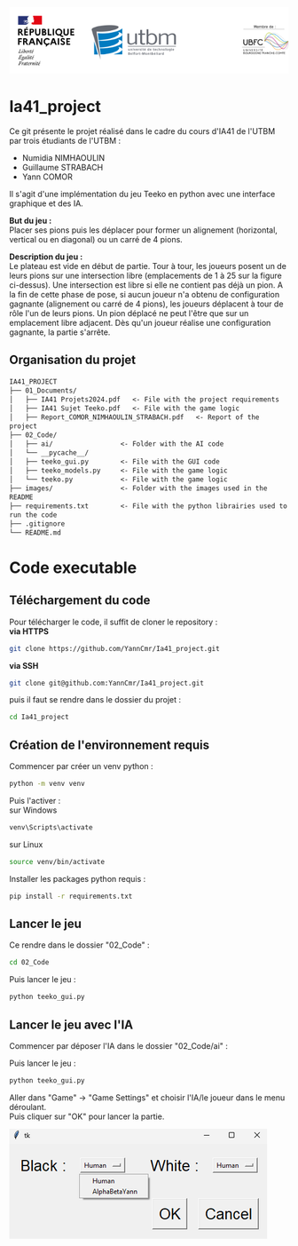 ![](99_static/01_images/utbm_logo.png)
# Ia41_project
Ce git présente le projet réalisé dans le cadre du cours d'IA41 de l'UTBM par trois étudiants de l'UTBM :
- Numidia NIMHAOULIN
- Guillaume STRABACH
- Yann COMOR

Il s'agit d'une implémentation du jeu Teeko en python avec une interface graphique et des IA.

**But du jeu :**  
Placer ses pions puis les déplacer pour former un alignement (horizontal, vertical ou en diagonal) ou
un carré de 4 pions.

**Description du jeu :**  
Le plateau est vide en début de partie. Tour à tour, les joueurs posent un de leurs pions sur une
intersection libre (emplacements de 1 à 25 sur la figure ci-dessus). Une intersection est libre si elle
ne contient pas déjà un pion. A la fin de cette phase de pose, si aucun joueur n'a obtenu de
configuration gagnante (alignement ou carré de 4 pions), les joueurs déplacent à tour de rôle l'un de
leurs pions. Un pion déplacé ne peut l'être que sur un emplacement libre adjacent. Dès qu'un joueur
réalise une configuration gagnante, la partie s'arrête.

## Organisation du projet

    IA41_PROJECT     
    ├── 01_Documents/      
    │   ├── IA41 Projets2024.pdf   <- File with the project requirements    
    │   ├── IA41 Sujet Teeko.pdf   <- File with the game logic   
    │   ├── Report_COMOR_NIMHAOULIN_STRABACH.pdf   <- Report of the project     
    ├── 02_Code/   
    │   ├── ai/                 <- Folder with the AI code
    │   └── __pycache__/
    │   ├── teeko_gui.py        <- File with the GUI code
    │   ├── teeko_models.py     <- File with the game logic
    │   └── teeko.py            <- File with the game logic
    ├── images/                 <- Folder with the images used in the README
    ├── requirements.txt        <- File with the python librairies used to run the code
    ├── .gitignore
    └── README.md


# Code executable

## Téléchargement du code

Pour télécharger le code, il suffit de cloner le repository :   
**via HTTPS**  
```bash
git clone https://github.com/YannCmr/Ia41_project.git
```

**via SSH**
```bash
git clone git@github.com:YannCmr/Ia41_project.git
```

puis il faut se rendre dans le dossier du projet : 
```bash
cd Ia41_project
```

## Création de l'environnement requis

Commencer par créer un venv python : 
```bash
python -m venv venv
```

Puis l'activer :  
sur Windows  
```bash
venv\Scripts\activate
```
sur Linux
```bash
source venv/bin/activate
```

Installer les packages python requis : 
```bash
pip install -r requirements.txt
```

## Lancer le jeu
Ce rendre dans le dossier "02_Code" :
```bash
cd 02_Code
```

Puis lancer le jeu :
```bash
python teeko_gui.py
```

## Lancer le jeu avec l'IA
Commencer par déposer l'IA dans le dossier "02_Code/ai" :

Puis lancer le jeu :
```bash
python teeko_gui.py
```

Aller dans "Game" -> "Game Settings" et choisir l'IA/le joueur dans le menu déroulant.  
Puis cliquer sur "OK" pour lancer la partie.


![Game Settings](99_static/01_images/menu_ia.png)
